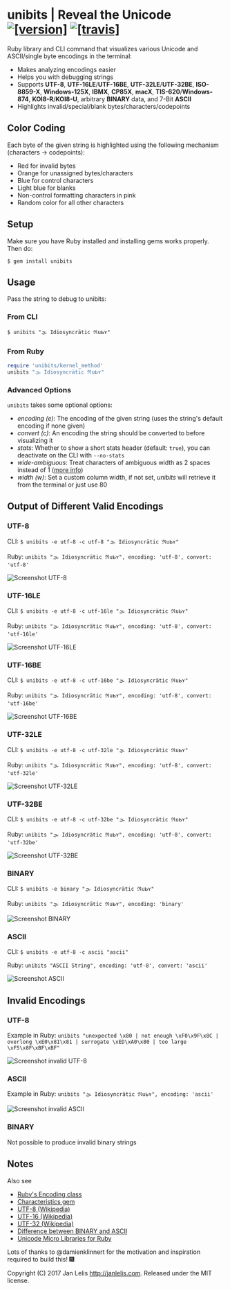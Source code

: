 # unibits | Reveal the Unicode [![[version]](https://badge.fury.io/rb/unibits.svg)](http://badge.fury.io/rb/unibits)  [![[travis]](https://travis-ci.org/janlelis/unibits.svg)](https://travis-ci.org/janlelis/unibits)

Ruby library and CLI command that visualizes various Unicode and ASCII/single byte encodings in the terminal:

- Makes analyzing encodings easier
- Helps you with debugging strings
- Supports **UTF-8**, **UTF-16LE**/**UTF-16BE**, **UTF-32LE**/**UTF-32BE**, **ISO-8859-X**, **Windows-125X**, **IBMX**, **CP85X**, **macX**, **TIS-620**/**Windows-874**, **KOI8-R**/**KOI8-U**, arbitrary **BINARY** data, and 7-Bit **ASCII**
- Highlights invalid/special/blank bytes/characters/codepoints

## Color Coding

Each byte of the given string is highlighted using the following mechanism (characters -> codepoints):

- Red for invalid bytes
- Orange for unassigned bytes/characters
- Blue for control characters
- Light blue for blanks
- Non-control formatting characters in pink
- Random color for all other characters

## Setup

Make sure you have Ruby installed and installing gems works properly. Then do:

```
$ gem install unibits
```

## Usage

Pass the string to debug to unibits:

### From CLI

```
$ unibits "🌫 Idio﻿syncrätic ℜսᖯʏ"
```

### From Ruby

```ruby
require 'unibits/kernel_method'
unibits "🌫 Idio﻿syncrätic ℜսᖯʏ"
```

### Advanced Options

`unibits` takes some optional options:

- *encoding (e)*: The encoding of the given string (uses the string's default encoding if none given)
- *convert (c)*: An encoding the string should be converted to before visualizing it
- *stats*: Whether to show a short stats header (default: `true`), you can deactivate on the CLI with `--no-stats`
- *wide-ambiguous*: Treat characters of ambiguous width as 2 spaces instead of 1 ([more info](https://github.com/janlelis/unicode-display_width))
- *width (w)*: Set a custom column width, if not set, *unibits* will retrieve it from the terminal or just use 80

## Output of Different Valid Encodings
### UTF-8

CLI: `$ unibits -e utf-8 -c utf-8 "🌫 Idio﻿syncrätic ℜսᖯʏ"`

Ruby: `unibits "🌫 Idio﻿syncrätic ℜսᖯʏ", encoding: 'utf-8', convert: 'utf-8'`

![Screenshot UTF-8](/screenshots/utf-8.png?raw=true "UTF-8")

### UTF-16LE

CLI: `$ unibits -e utf-8 -c utf-16le "🌫 Idio﻿syncrätic ℜսᖯʏ"`

Ruby: `unibits "🌫 Idio﻿syncrätic ℜսᖯʏ", encoding: 'utf-8', convert: 'utf-16le'`

![Screenshot UTF-16LE](/screenshots/utf-16le.png?raw=true "UTF-16LE")

### UTF-16BE

CLI: `$ unibits -e utf-8 -c utf-16be "🌫 Idio﻿syncrätic ℜսᖯʏ"`

Ruby: `unibits "🌫 Idio﻿syncrätic ℜսᖯʏ", encoding: 'utf-8', convert: 'utf-16be'`

![Screenshot UTF-16BE](/screenshots/utf-16be.png?raw=true "UTF-16BE")

### UTF-32LE

CLI: `$ unibits -e utf-8 -c utf-32le "🌫 Idio﻿syncrätic ℜսᖯʏ"`

Ruby: `unibits "🌫 Idio﻿syncrätic ℜսᖯʏ", encoding: 'utf-8', convert: 'utf-32le'`

![Screenshot UTF-32LE](/screenshots/utf-32le.png?raw=true "UTF-32LE")

### UTF-32BE

CLI: `$ unibits -e utf-8 -c utf-32be "🌫 Idio﻿syncrätic ℜսᖯʏ"`

Ruby: `unibits "🌫 Idio﻿syncrätic ℜսᖯʏ", encoding: 'utf-8', convert: 'utf-32be'`

![Screenshot UTF-32BE](/screenshots/utf-32be.png?raw=true "UTF-32BE")

### BINARY

CLI: `$ unibits -e binary "🌫 Idio﻿syncrätic ℜսᖯʏ"`

Ruby: `unibits "🌫 Idio﻿syncrätic ℜսᖯʏ", encoding: 'binary'`

![Screenshot BINARY](/screenshots/binary.png?raw=true "BINARY")

### ASCII

CLI: `$ unibits -e utf-8 -c ascii "ascii"`

Ruby: `unibits "ASCII String", encoding: 'utf-8', convert: 'ascii'`

![Screenshot ASCII](/screenshots/ascii.png?raw=true "ASCII")

## Invalid Encodings
### UTF-8

Example in Ruby: `unibits "unexpected \x80 | not enough \xF0\x9F\x8C | overlong \xE0\x81\x81 | surrogate \xED\xA0\x80 | too large \xF5\x8F\xBF\xBF"`

![Screenshot invalid UTF-8](/screenshots/utf-8.invalid.png?raw=true "Invalid UTF-8")

### ASCII

Example in Ruby: `unibits "🌫 Idio﻿syncrätic ℜսᖯʏ", encoding: 'ascii'`

![Screenshot invalid ASCII](/screenshots/ascii.invalid.png?raw=true "Invalid ASCII")

### BINARY

Not possible to produce invalid binary strings

## Notes

Also see

- [Ruby's Encoding class](https://ruby-doc.org/core/Encoding.html)
- [Characteristics gem](https://github.com/janlelis/characteristics)
- [UTF-8 (Wikipedia)](https://en.wikipedia.org/wiki/UTF-8#Description)
- [UTF-16 (Wikipedia)](https://en.wikipedia.org/wiki/UTF-16#Description)
- [UTF-32 (Wikipedia)](https://en.wikipedia.org/wiki/UTF-32)
- [Difference between BINARY and ASCII](http://idiosyncratic-ruby.com/56-us-ascii-8bit.html)
- [Unicode Micro Libraries for Ruby](https://github.com/janlelis/unicode-x)

Lots of thanks to @damienklinnert for the motivation and inspiration required to build this! 🎆

Copyright (C) 2017 Jan Lelis <http://janlelis.com>. Released under the MIT license.
